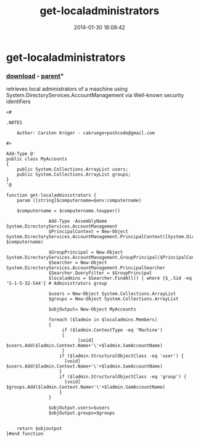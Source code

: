 ﻿---
pid:            4861
parent:         4860
children:       
poster:         Carsten Krger
title:          get-localadministrators
date:           2014-01-30 18:08:42
format:         posh
---

# get-localadministrators

### [download](4861.ps1) - [parent](4860.md)"

retrieves local administrators of a maschine using System.DirectoryServices.AccountManagement via Well-known security identifiers

```posh
<#

.NOTES

    Author: Carsten Krüger - cakruege+poshcode@gmail.com

#>

Add-Type @'
public class MyAccounts
{
    public System.Collections.ArrayList users; 
    public System.Collections.ArrayList groups;
}
'@   

function get-localadministrators {
    param ([string]$computername=$env:computername)

    $computername = $computername.toupper()
    
                Add-Type -AssemblyName System.DirectoryServices.AccountManagement
                $PrincipalContext = New-Object System.DirectoryServices.AccountManagement.PrincipalContext([System.DirectoryServices.AccountManagement.ContextType]::Machine, $computername)
                           
                $GroupPrincipal = New-Object System.DirectoryServices.AccountManagement.GroupPrincipal($PrincipalContext)
                $Searcher = New-Object System.DirectoryServices.AccountManagement.PrincipalSearcher
                $Searcher.QueryFilter = $GroupPrincipal
                $localadmins = $Searcher.FindAll() | where {$_.Sid -eq 'S-1-5-32-544'} # Administrators group
                                              
                $users = New-Object System.Collections.ArrayList
                $groups = New-Object System.Collections.ArrayList
                
                $objOutput= New-Object MyAccounts
                              
                foreach ($ladmin in $localadmins.Members)
                {                 
                     if ($ladmin.ContextType -eq 'Machine')
                     {
                           [void] $users.Add($ladmin.Context.Name+'\'+$ladmin.SamAccountName)
                     }                                        
                    if ($ladmin.StructuralObjectClass -eq 'user') {
                      [void] $users.Add($ladmin.Context.Name+'\'+$ladmin.SamAccountName)
                    }                  
                    if ($ladmin.StructuralObjectClass -eq 'group') {
                      [void] $groups.Add($ladmin.Context.Name+'\'+$ladmin.SamAccountName)
                    }                                        
                }    
                
                $objOutput.users=$users
                $objOutput.groups=$groups
                
                    
    return $objoutput
}#end function
```
